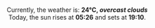<p  align="center"><br/>Currently, the weather is: <b> 24°C, <i>overcast clouds</i></b></br>Today, the sun rises at <b>05:26</b> and sets at <b>19:10</b>.</p>